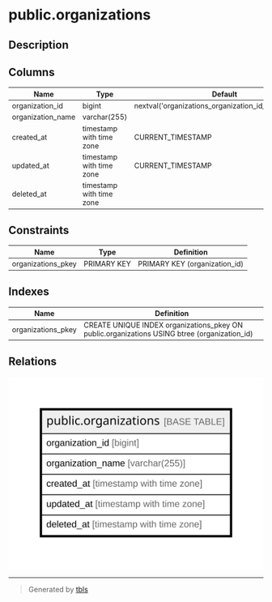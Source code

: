 # public.organizations

## Description

## Columns

| Name | Type | Default | Nullable | Children | Parents | Comment |
| ---- | ---- | ------- | -------- | -------- | ------- | ------- |
| organization_id | bigint | nextval('organizations_organization_id_seq'::regclass) | false |  |  |  |
| organization_name | varchar(255) |  | false |  |  |  |
| created_at | timestamp with time zone | CURRENT_TIMESTAMP | false |  |  |  |
| updated_at | timestamp with time zone | CURRENT_TIMESTAMP | false |  |  |  |
| deleted_at | timestamp with time zone |  | true |  |  |  |

## Constraints

| Name | Type | Definition |
| ---- | ---- | ---------- |
| organizations_pkey | PRIMARY KEY | PRIMARY KEY (organization_id) |

## Indexes

| Name | Definition |
| ---- | ---------- |
| organizations_pkey | CREATE UNIQUE INDEX organizations_pkey ON public.organizations USING btree (organization_id) |

## Relations

![er](public.organizations.svg)

---

> Generated by [tbls](https://github.com/k1LoW/tbls)
